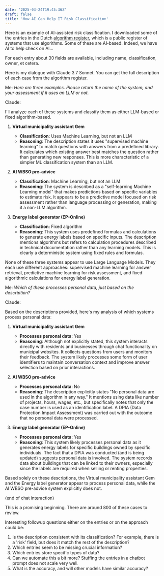 ```yaml
---
date: '2025-03-24T19:45:36Z'
draft: false
title: 'How AI Can Help IT Risk Classification'
---
```


Here is an example of AI-assisted risk classification. I downloaded some of the entries in the Dutch [algorithm register](https://algoritmes.overheid.nl/en), which is a public register of systems that use algorithms. Some of these are AI-based. Indeed, we have AI to help check on AI...

For each entry about 30 fields are available, including name, classification, owner, et cetera.

Here is my dialogue with Claude 3.7 Sonnet. You can get the full description of each case from the algorithm register. 

Me: _Here are three examples. Please return the name of the system, and your assessment if it uses an LLM or not._

Claude:

I'll analyze each of these systems and classify them as either LLM-based or fixed algorithm-based.

1. **Virtual municipality assistant Gem**
   - **Classification**: Uses Machine Learning, but not an LLM
   - **Reasoning**: The description states it uses "supervised machine learning" to match questions with answers from a predefined library. It calculates which existing answer best matches the question rather than generating new responses. This is more characteristic of a simpler ML classification system than an LLM.

2. **AI WBSO pre-advice**
   - **Classification**: Machine Learning, but not an LLM
   - **Reasoning**: The system is described as a "self-learning Machine Learning model" that makes predictions based on specific variables to estimate risk. It appears to be a predictive model focused on risk assessment rather than language processing or generation, making it a non-LLM algorithm.

3. **Energy label generator (EP-Online)**
   - **Classification**: Fixed algorithm
   - **Reasoning**: This system uses predefined formulas and calculations to generate energy labels based on specific inputs. The description mentions algorithms but refers to calculation procedures described in technical documentation rather than any learning models. This is clearly a deterministic system using fixed rules and formulas.

None of these three systems appear to use Large Language Models. They each use different approaches: supervised machine learning for answer retrieval, predictive machine learning for risk assessment, and fixed algorithmic calculations for energy label generation.

Me: _Which of these processes personal data, just based on the description?_

Claude:

Based on the descriptions provided, here's my analysis of which systems process personal data:

1. **Virtual municipality assistant Gem**
   - **Processes personal data**: Yes
   - **Reasoning**: Although not explicitly stated, this system interacts directly with residents and businesses through chat functionality on municipal websites. It collects questions from users and monitors their feedback. The system likely processes some form of user identifiers to maintain conversation context and improve answer selection based on prior interactions.

2. **AI WBSO pre-advice**
   - **Processes personal data**: No
   - **Reasoning**: The description explicitly states "No personal data are used in the algorithm in any way." It mentions using data like number of projects, hours, wages, etc., but specifically notes that only the case number is used as an identification label. A DPIA (Data Protection Impact Assessment) was carried out with the outcome that no personal data were processed.

3. **Energy label generator (EP-Online)**
   - **Processes personal data**: Yes
   - **Reasoning**: This system likely processes personal data as it generates energy labels for specific buildings owned by specific individuals. The fact that a DPIA was conducted (and is being updated) suggests personal data is involved. The system records data about buildings that can be linked to their owners, especially since the labels are required when selling or renting properties.

Based solely on these descriptions, the Virtual municipality assistant Gem and the Energy label generator appear to process personal data, while the AI WBSO pre-advice system explicitly does not.

(end of chat interaction)

This is a promising beginning. There are around 800 of these cases to review. 

Interesting followup questions either on the entries or on the approach could be:

1. Is the description consistent with its classification? For example, there is a 'risk' field, but does it match the rest of the description?
1. Which entries seem to be missing crucial information?
1. Which entries store specific types of data?
1. Can we automate this a bit more? Stuffing the entries in a chatbot prompt does not scale very well.
1. What is the accuracy, and will other models have similar accuracy?

